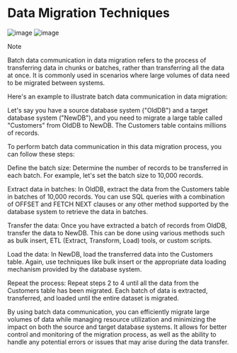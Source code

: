 # Data Migration Techniques

![image](https://github.com/bhuvabhavik/MY-ABAP-CHEATSHEET/assets/49744703/15cc9e8e-a4a5-46f6-bd2f-9c9e70bd8dc3)
![image](https://github.com/bhuvabhavik/MY-ABAP-CHEATSHEET/assets/49744703/fd3f4f86-19a1-4e9d-ae32-5b471ea951e1)


>[!NOTE]
>Batch data communication in data migration refers to the process of transferring data in chunks or batches, rather than transferring all the data at once. It is commonly used in scenarios where large volumes of data need to be migrated between systems.
>
>Here's an example to illustrate batch data communication in data migration:
>
>Let's say you have a source database system ("OldDB") and a target database system ("NewDB"), and you need to migrate a large table called "Customers" from OldDB to NewDB. The Customers table contains millions of records.
>
>To perform batch data communication in this data migration process, you can follow these steps:
>
>Define the batch size: Determine the number of records to be transferred in each batch. For example, let's set the batch size to 10,000 records.
>
>Extract data in batches: In OldDB, extract the data from the Customers table in batches of 10,000 records. You can use SQL queries with a combination of OFFSET and FETCH NEXT clauses or any other method supported by the database system to retrieve the data in batches.
>
>Transfer the data: Once you have extracted a batch of records from OldDB, transfer the data to NewDB. This can be done using various methods such as bulk insert, ETL (Extract, Transform, Load) tools, or custom scripts.
>
>Load the data: In NewDB, load the transferred data into the Customers table. Again, use techniques like bulk insert or the appropriate data loading mechanism provided by the database system.
>
>Repeat the process: Repeat steps 2 to 4 until all the data from the Customers table has been migrated. Each batch of data is extracted, transferred, and loaded until the entire dataset is migrated.
>
>By using batch data communication, you can efficiently migrate large volumes of data while managing resource utilization and minimizing the impact on both the source and target database systems. It allows for better control and monitoring of the migration process, as well as the ability to handle any potential errors or issues that may arise during the data transfer.


